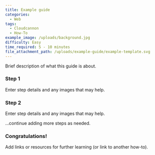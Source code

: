 ```yaml
---
title: Example guide
categories:
  - Web
tags:
  - Cloudcannon
  - How-To
example_image: /uploads/background.jpg
difficulty: Easy
time_required: 5 - 10 minutes
file_attachment_path: /uploads/example-guide/example-template.svg
---
```


Brief description of what this guide is about.

### Step 1

Enter step details and any images that may help.

### Step 2

Enter step details and any images that may help.

…continue adding more steps as needed.

### Congratulations\!

Add links or resources for further learning (or link to another how-to).
